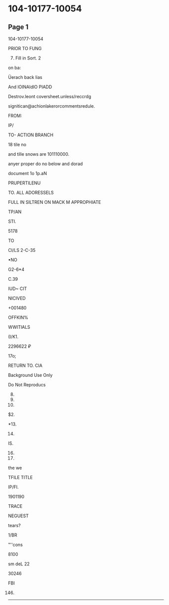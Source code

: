 # 104-10177-10054

## Page 1

104-10177-10054

PRIOR TO FUNG

7. Fill in Sort. 2

on ba:

Üerach back lias

And lOINAIdIO PIADD

Destrov.leont coversheet.unless/reccrdg

signitican@achionlakerorcommentsredule.

FROM:

IP/

TO- ACTION BRANCH

18 tile no

and tille snows are 101110000.

anyer proper do no below and dorad

document 1o 1p.aN

PRUPERTILENU

TO. ALL ADORESSELS

FULL IN SILTREN ON MACK M APPROPHIATE

TP/AN

STI.

5178

TO

CI/LS 2-C-35

•NO

G2-6*4

C.39

IUD~ CIT

NICIVED

+001480

OFFKIN%

WWITIALS

(I/K1.

2296622 ₽

17o;

RETURN TO. CIA

Background Use Only

Do Not Reproducs

8.

10.

81.

$2.

*13.

14.

IS.

16.

17.

the we

TFILE TITLE

IP/FI.

1901190

TRACE

NEGUEST

tears?

1/BR

"''cons

8100

sm deL 22

30246

FBI

146)

---

